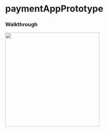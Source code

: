 # paymentAppPrototype
### Walkthrough
<img src="https://cloud.githubusercontent.com/assets/3433026/6479546/cf873822-c1fb-11e4-9e34-b570f6ed259d.gif" alt="" width="300">
